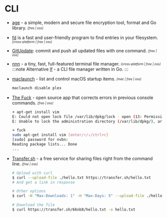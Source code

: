 # CLI

- [age](https://github.com/FiloSottile/age) - a simple, modern and secure file encryption tool, format and Go library. <sub><sup>*[free | oss]*</sup></sub>

- [fd](https://github.com/sharkdp/fd) is a fast and user-friendly program to find entries in your filesystem. <sub><sup>*[cross-platform | free | oss]*</sup></sub>

- [GitUpdate](https://github.com/nikitavoloboev/gitupdate): commit and push all updated files with one command. <sub><sup>*[free | oss]*</sup></sub>

- [nnn](https://github.com/jarun/nnn) - a tiny, fast, full-featured terminal file manager. <sub><sup>*[cross-platform | free | oss]*</sup></sub>
  :::note Alternative
  [lf](https://github.com/gokcehan/lf) - a CLI file manager written in Go.
  :::

- [maclaunch](https://github.com/hazcod/maclaunch) - list and control macOS startup items. <sub><sup>*[mac | free | oss]*</sup></sub>
  ```bash
  maclaunch disable plex
  ```

- [The Fuck](https://github.com/nvbn/thefuck) - open source app that corrects errors in previous console commands. <sub><sup>*[free | oss]*</sup></sub>
  ```bash
  ➜ apt-get install vim
  E: Could not open lock file /var/lib/dpkg/lock - open (13: Permission denied)
  E: Unable to lock the administration directory (/var/lib/dpkg/), are you root?

  ➜ fuck
  sudo apt-get install vim [enter/↑/↓/ctrl+c]
  [sudo] password for nvbn:
  Reading package lists... Done
  ...
  ```

- [Transfer.sh](https://transfer.sh) - a free service for sharing files right from the command line. <sub><sup>*[free | oss]*</sup></sub>
  ```bash
  # Upload with curl
  $ curl --upload-file ./hello.txt https://transfer.sh/hello.txt  
  # And get a link in response

  # Other options
  $ curl -H "Max-Downloads: 1" -H "Max-Days: 5" --upload-file ./hello.txt https://transfer.sh/hello.txt

  # Download the file 
  $ curl https://transfer.sh/66nb8/hello.txt -o hello.txt
  ```
